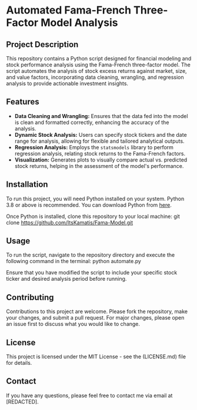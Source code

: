 # Automated Fama-French Three-Factor Model Analysis

## Project Description
This repository contains a Python script designed for financial modeling and stock performance analysis using the Fama-French three-factor model. The script automates the analysis of stock excess returns against market, size, and value factors, incorporating data cleaning, wrangling, and regression analysis to provide actionable investment insights.

## Features
- **Data Cleaning and Wrangling:** Ensures that the data fed into the model is clean and formatted correctly, enhancing the accuracy of the analysis.
- **Dynamic Stock Analysis:** Users can specify stock tickers and the date range for analysis, allowing for flexible and tailored analytical outputs.
- **Regression Analysis:** Employs the `statsmodels` library to perform regression analysis, relating stock returns to the Fama-French factors.
- **Visualization:** Generates plots to visually compare actual vs. predicted stock returns, helping in the assessment of the model's performance.

## Installation
To run this project, you will need Python installed on your system. Python 3.8 or above is recommended. You can download Python from [here](https://www.python.org/downloads/).

Once Python is installed, clone this repository to your local machine:
git clone https://github.com/ItsKamatis/Fama-Model.git

## Usage
To run the script, navigate to the repository directory and execute the following command in the terminal:
python automate.py


Ensure that you have modified the script to include your specific stock ticker and desired analysis period before running.

## Contributing
Contributions to this project are welcome. Please fork the repository, make your changes, and submit a pull request. For major changes, please open an issue first to discuss what you would like to change.

## License
This project is licensed under the MIT License - see the (LICENSE.md) file for details.

## Contact
If you have any questions, please feel free to contact me via email at [REDACTED].

